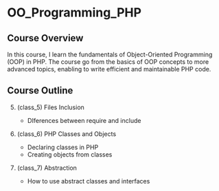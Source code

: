 # OO_Programming_PHP

## Course Overview

In this course, I learn the fundamentals of Object-Oriented Programming (OOP) in PHP. The course go from the basics of OOP concepts to more advanced topics, enabling to write efficient and maintainable PHP code.

## Course Outline

5. (class_5) Files Inclusion
    - DIferences between require and include

6. (class_6) PHP Classes and Objects
    - Declaring classes in PHP
    - Creating objects from classes

7. (class_7) Abstraction
    - How to use abstract classes and interfaces
